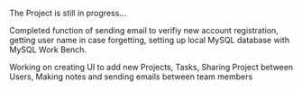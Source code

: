 The Project is still in progress...

Completed function of sending email to verifiy new account registration, getting user name in case forgetting, setting up local MySQL database with MySQL Work
Bench.

Working on creating UI to add new Projects, Tasks, Sharing Project between Users, Making notes and sending emails between team members
